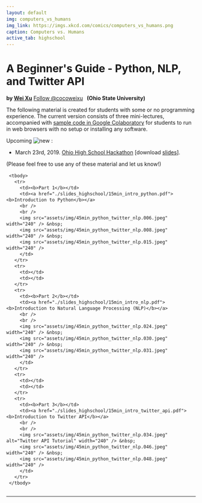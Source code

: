 ```yaml
---
layout: default
img: computers_vs_humans
img_link: https://imgs.xkcd.com/comics/computers_vs_humans.png
caption: Computers vs. Humans
active_tab: highschool
---
```


A Beginner's Guide - Python, NLP, and Twitter API
=============================================================

**by [Wei Xu](https://cocoxu.github.io/)** <a class="twitter-follow-button" data-show-count="false" href="https://twitter.com/cocoweixu">Follow @cocoweixu</a> <script>!function(d,s,id){var js,fjs=d.getElementsByTagName(s)[0],p=/^http:/.test(d.location)?'http':'https';if(!d.getElementById(id)){js=d.createElement(s);js.id=id;js.src=p+'://platform.twitter.com/widgets.js';fjs.parentNode.insertBefore(js,fjs);}}(document, 'script', 'twitter-wjs');</script> **&nbsp;&nbsp;(Ohio State University)**


The following material is created for students with some or no programming experience. The current version consists of three mini-lectures, accompanied with [sample code in Google Colaboratory](https://colab.research.google.com/drive/14WRK_N_Jvhsx4KyOHfFXuG8n3J4CFZcX) for students to run in web browsers with no setup or installing any software. 

Upcoming ![new](assets/img/new_1.gif) 
: 
- March 23rd, 2019. [Ohio High School Hackathon](https://hack.osu.edu/hs/2019/) [download [slides](./slides_highschool/45min_python_twitter_nlp.pdf)]. 

(Please feel free to use any of these material and let us know!)


   <table class="table table-striped">

     <tbody>
       <tr>
         <td><b>Part 1</b></td>
         <td><a href="./slides_highschool/15min_intro_python.pdf"><b>Introduction to Python</b></a>
         <br />
         <br />
         <img src="assets/img/45min_python_twitter_nlp.006.jpeg"  width="240" /> &nbsp;
         <img src="assets/img/45min_python_twitter_nlp.008.jpeg"  width="240" /> &nbsp; 
         <img src="assets/img/45min_python_twitter_nlp.015.jpeg"  width="240" />
         </td>
       </tr>
       <tr>
         <td></td>
         <td></td>
       </tr>
       <tr>
         <td><b>Part 2</b></td>
         <td><a href="./slides_highschool/15min_intro_nlp.pdf"><b>Introduction to Natural Language Processing (NLP)</b></a>
         <br />
         <br />
         <img src="assets/img/45min_python_twitter_nlp.024.jpeg"  width="240" /> &nbsp;
         <img src="assets/img/45min_python_twitter_nlp.030.jpeg"  width="240" /> &nbsp; 
         <img src="assets/img/45min_python_twitter_nlp.031.jpeg"  width="240" />
         </td>
       </tr>
       <tr>
         <td></td>
         <td></td>
       </tr>
       <tr>
         <td><b>Part 3</b></td>
         <td><a href="./slides_highschool/15min_intro_twitter_api.pdf"><b>Introduction to Twitter API</b></a>
         <br />
         <br />
         <img src="assets/img/45min_python_twitter_nlp.034.jpeg" alt="Twitter API Tutorial" width="240" /> &nbsp;
         <img src="assets/img/45min_python_twitter_nlp.046.jpeg"  width="240" /> &nbsp; 
         <img src="assets/img/45min_python_twitter_nlp.048.jpeg"  width="240" />
         </td>
       </tr>
     </tbody>
   </table>
  
 <hr>
 

